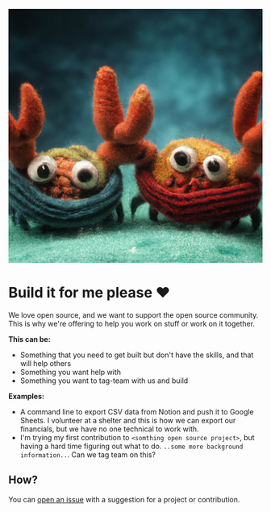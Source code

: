 ![cute ferris](ferris.png)

# Build it for me please :heart:

We love open source, and we want to support the open source community. This is why we're offering to help you work on stuff or work on it together.

**This can be:**

* Something that you need to get built but don't have the skills, and that will help others
* Something you want help with
* Something you want to tag-team with us and build


**Examples:**

* A command line to export CSV data from Notion and push it to Google Sheets. I volunteer at a shelter and this is how we can export our financials, but we have no one technical to work with.
* I'm trying my first contribution to `<somthing open source project>`, but having a hard time figuring out what to do. `..some more background information..`. Can we tag team on this?

## How?

You can [open an issue](https://github.com/rusty-ferris-club/build-it-for-me-please/issues/new/choose) with a suggestion for a project or contribution.
